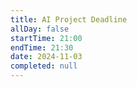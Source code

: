 ```yaml
---
title: AI Project Deadline
allDay: false
startTime: 21:00
endTime: 21:30
date: 2024-11-03
completed: null
---
```

